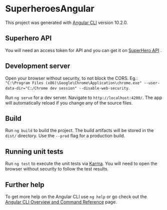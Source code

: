 # SuperheroesAngular

This project was generated with [Angular CLI](https://github.com/angular/angular-cli) version 10.2.0.

## Superhero API
You will need an access token for API and you can get it on [SuperHero API](https://superheroapi.com/) .

## Development server

Open your browser without security, to not block the CORS. Eg.: `"C:\Program Files (x86)\Google\Chrome\Application\chrome.exe" --user-data-dir="C:/Chrome dev session" --disable-web-security`.

Run `ng serve` for a dev server. Navigate to `http://localhost:4200/`. The app will automatically reload if you change any of the source files.

## Build

Run `ng build` to build the project. The build artifacts will be stored in the `dist/` directory. Use the `--prod` flag for a production build.

## Running unit tests

Run `ng test` to execute the unit tests via [Karma](https://karma-runner.github.io). You will need to open the browser without security to follow the test results.

## Further help

To get more help on the Angular CLI use `ng help` or go check out the [Angular CLI Overview and Command Reference](https://angular.io/cli) page.
